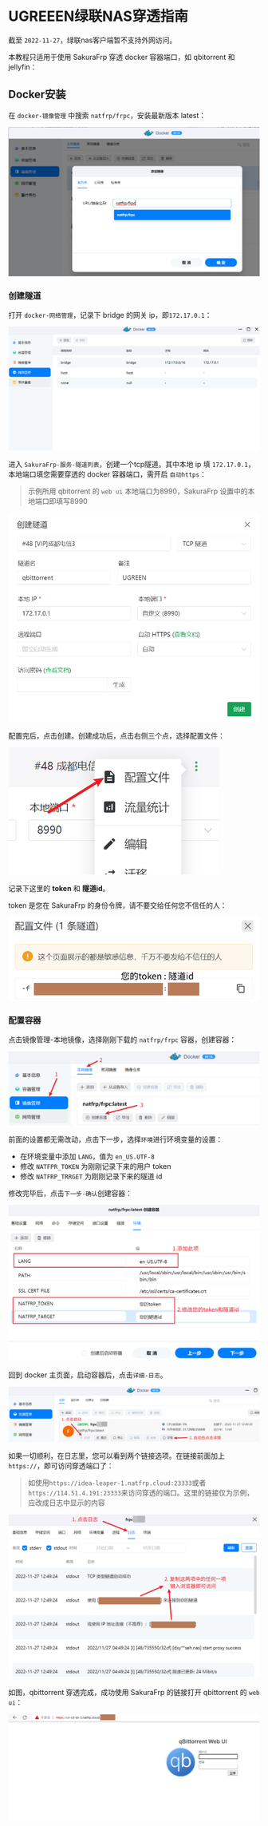 # UGREEEN绿联NAS穿透指南

截至 `2022-11-27`，绿联nas客户端暂不支持外网访问。

本教程只适用于使用 SakuraFrp 穿透 docker 容器端口，如 qbitorrent 和 jellyfin：

## Docker安装

在 `docker-镜像管理` 中搜索 `natfrp/frpc`，安装最新版本 latest：

![ugreen-add-docker-img](./_images/ugreen-add-docker-img.png)


### 创建隧道

打开 `docker-网络管理`，记录下 bridge 的网关 ip，即`172.17.0.1`：

![ugreen-docker-bridge](./_images/ugreen-docker-bridge.png)


进入 `SakuraFrp-服务-隧道列表`，创建一个tcp隧道。其中本地 ip 填 `172.17.0.1`，本地端口填您需要穿透的 docker 容器端口，需开启 `自动https`：

>示例所用 qbitorrent 的 `web ui` 本地端口为8990，SakuraFrp 设置中的本地端口即填写8990

![ugreen-add-tcp](./_images/ugreen-add-tcp.png)

配置完后，点击创建。创建成功后，点击右侧三个点，选择配置文件：

![ugreen-tcp-settings](./_images/ugreen-tcp-settings.png)

记录下这里的 **token** 和 **隧道id**。

token 是您在 SakuraFrp 的身份令牌，请不要交给任何您不信任的人：

![ugreen-token-id](./_images/ugreen-token-id.png)

### 配置容器

点击镜像管理-本地镜像，选择刚刚下载的 `natfrp/frpc` 容器，创建容器：

![ugreen-docker-settings-1](./_images/ugreen-docker-settings-1.png)

前面的设置都无需改动，点击下一步，选择`环境`进行环境变量的设置：

- 在环境变量中添加 `LANG`，值为 `en_US.UTF-8`
- 修改 `NATFPR_TOKEN` 为刚刚记录下来的用户 token
- 修改 `NATFRP_TRRGET` 为刚刚记录下来的隧道 id

修改完毕后，点击`下一步-确认`创建容器：

![ugreen-docker-settings-2](./_images/ugreen-docker-settings-2.png)

回到 docker 主页面，启动容器后，点击`详细-日志`。

![ugreen-docker-settings-3](./_images/ugreen-docker-settings-3.png)

如果一切顺利，在日志里，您可以看到两个链接选项。在链接前面加上`https://`，即可访问穿透端口了：

>如使用`https://idea-leaper-1.natfrp.cloud:23333`或者`https://114.51.4.191:23333`来访问穿透的端口。这里的链接仅为示例，应改成日志中显示的内容

![ugreen-docker-settings-4](./_images/ugreen-docker-settings-4.png)

如图，qbittorrent 穿透完成，成功使用 SakuraFrp 的链接打开 qbittorrent 的 `web ui`：

![ugreen-docker-settings-5](./_images/ugreen-docker-settings-5.png)
